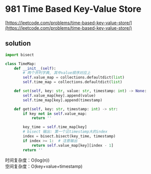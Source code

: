 # 981 Time Based Key-Value Store
[https://leetcode.com/problems/time-based-key-value-store/](https://leetcode.com/problems/time-based-key-value-store/)


## solution

```python
import bisect

class TimeMap:
    def __init__(self):
        # 两个并列字典, 其中value顺序对应上
        self.value_map = collections.defaultdict(list)
        self.time_map = collections.defaultdict(list)

    def set(self, key: str, value: str, timestamp: int) -> None:
        self.value_map[key].append(value)
        self.time_map[key].append(timestamp)

    def get(self, key: str, timestamp: int) -> str:
        if key not in self.value_map:
            return ''

        key_time = self.time_map[key]
        # bisect 输出: 第一个比timestamp大的index
        index = bisect.bisect(key_time, timestamp)
        if index >= 1:  # 注意输出
            return self.value_map[key][index - 1]
        return ''
```
时间复杂度：O(log(n)) <br>
空间复杂度：O(key+value+timestamp)
